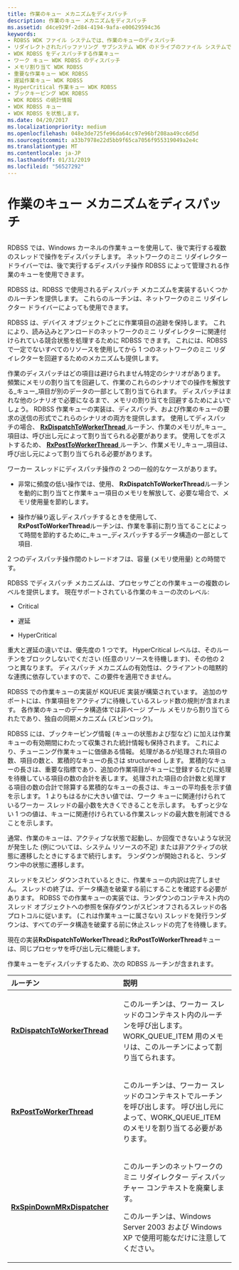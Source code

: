 ```yaml
---
title: 作業のキュー メカニズムをディスパッチ
description: 作業のキュー メカニズムをディスパッチ
ms.assetid: d4ce929f-2d84-4194-9afa-e00629594c36
keywords:
- RDBSS WDK ファイル システムでは、作業のキューのディスパッチ
- リダイレクトされたバッファリング サブシステム WDK のドライブのファイル システムでは、作業のキューのディスパッチ
- WDK RDBSS をディスパッチする作業キュー
- ワーク キュー WDK RDBSS のディスパッチ
- メモリ割り当て WDK RDBSS
- 重要な作業キュー WDK RDBSS
- 遅延作業キュー WDK RDBSS
- HyperCritical 作業キュー WDK RDBSS
- ブックキーピング WDK RDBSS
- WDK RDBSS の統計情報
- WDK RDBSS キュー
- WDK RDBSS を状態します。
ms.date: 04/20/2017
ms.localizationpriority: medium
ms.openlocfilehash: 048e3de725fe96da64cc97e96bf208aa49cc6d5d
ms.sourcegitcommit: a33b7978e22d5bb9f65ca7056f955319049a2e4c
ms.translationtype: MT
ms.contentlocale: ja-JP
ms.lasthandoff: 01/31/2019
ms.locfileid: "56527292"
---
```

# <a name="work-queue-dispatching-mechanisms"></a>作業のキュー メカニズムをディスパッチ


## <span id="ddk_work_queue_dispatching_mechanisms_if"></span><span id="DDK_WORK_QUEUE_DISPATCHING_MECHANISMS_IF"></span>


RDBSS では、Windows カーネルの作業キューを使用して、後で実行する複数のスレッドで操作をディスパッチします。 ネットワークのミニ リダイレクター ドライバーでは、後で実行するディスパッチ操作 RDBSS によって管理される作業のキューを使用できます。

RDBSS は、RDBSS で使用されるディスパッチ メカニズムを実装するいくつかのルーチンを提供します。 これらのルーチンは、ネットワークのミニ リダイレクター ドライバーによっても使用できます。

RDBSS は、デバイス オブジェクトごとに作業項目の追跡を保持します。 これにより、読み込みとアンロードのネットワークのミニ リダイレクターに関連付けられている競合状態を処理するために RDBSS できます。 これには、RDBSS で一定でないすべてのリソースを使用してから 1 つのネットワークのミニ リダイレクターを回避するためのメカニズムも提供します。

作業のディスパッチはどの項目は避けられません特定のシナリオがあります。 頻繁にメモリの割り当てを回避して、作業のこれらのシナリオでの操作を解放する\_キュー\_項目が別のデータの一部として割り当てられます。 ディスパッチはまれな他のシナリオで必要になるまで、メモリの割り当てを回避するためによいでしょう。 RDBSS 作業キューの実装は、ディスパッチ、および作業のキューの要求の送信の形式でこれらのシナリオの両方を提供します。 使用してディスパッチの場合、 [ **RxDispatchToWorkerThread** ](https://msdn.microsoft.com/library/windows/hardware/ff554398)ルーチン、作業のメモリが\_キュー\_項目は、呼び出し元によって割り当てられる必要があります。 使用してをポストするため、 [ **RxPostToWorkerThread** ](https://msdn.microsoft.com/library/windows/hardware/ff554620)ルーチン、作業メモリ\_キュー\_項目は、呼び出し元によって割り当てられる必要があります。

ワーカー スレッドにディスパッチ操作の 2 つの一般的なケースがあります。

-   非常に頻度の低い操作では、使用、 **RxDispatchToWorkerThread**ルーチンを動的に割り当てと作業キュー項目のメモリを解放して、必要な場合で、メモリ使用量を節約します。

-   操作が繰り返しディスパッチするときを使用して、 **RxPostToWorkerThread**ルーチンは、作業を事前に割り当てることによって時間を節約するために\_キュー\_ディスパッチするデータ構造の一部として項目.

2 つのディスパッチ操作間のトレードオフは、容量 (メモリ使用量) との時間です。

RDBSS でディスパッチ メカニズムは、プロセッサごとの作業キューの複数のレベルを提供します。 現在サポートされている作業のキューの次のレベル:

-   Critical

-   遅延

-   HyperCritical

重大と遅延の違いでは、優先度の 1 つです。 HyperCritical レベルは、そのルーチンをブロックしないでください (任意のリソースを待機します)、その他の 2 つと異なります。 ディスパッチ メカニズムの有効性は、クライアントの暗黙的な連携に依存していますので、この要件を適用できません。

RDBSS での作業キューの実装が KQUEUE 実装が構築されています。 追加のサポートには、作業項目をアクティブに待機しているスレッド数の規則が含まれます。 各作業のキューのデータ構造体では非ページ プール メモリから割り当てられたであり、独自の同期メカニズム (スピンロック)。

RDBSS には、ブックキーピング情報 (キューの状態および型など) に加えは作業キューの有効期間にわたって収集された統計情報も保持されます。 これにより、チューニング作業キューに価値ある情報。 処理があるが処理された項目の数、項目の数と、累積的なキューの長さは structureed します。 累積的なキューの長さは、重要な指標であり、追加の作業項目がキューに登録するたびに処理を待機している項目の数の合計を表します。 処理された項目の合計数と処理する項目の数の合計で除算する累積的なキューの長さは、キューの平均長を示す値を示します。 1 よりもはるかに大きい値では、ワーク キューに関連付けられているワーカー スレッドの最小数を大きくできることを示します。 もずっと少ない 1 つの値は、キューに関連付けられている作業スレッドの最大数を削減できることを示します。

通常、作業のキューは、アクティブな状態で起動し、か回復できないような状況が発生した (例については、システム リソースの不足) または非アクティブの状態に遷移したときにするまで続行します。 ランダウンが開始されると、ランダウン中の状態に遷移します。

スレッドをスピン ダウンされているときに、作業キューの内訳は完了しません。 スレッドの終了は、データ構造を破棄する前にすることを確認する必要があります。 RDBSS での作業キューの実装では、ランダウンのコンテキスト内のスレッド オブジェクトへの参照を保存ダウンがスピンオフされるスレッドの各プロトコルに従います。 (これは作業キューに属さない) スレッドを発行ランダウンは、すべてのデータ構造を破棄する前に休止スレッドの完了を待機します。

現在の実装**RxDispatchToWorkerThread**と**RxPostToWorkerThread**キューは、同じプロセッサを呼び出し元に機能します。

作業キューをディスパッチするため、次の RDBSS ルーチンが含まれます。

<table>
<colgroup>
<col width="50%" />
<col width="50%" />
</colgroup>
<thead>
<tr class="header">
<th align="left">ルーチン</th>
<th align="left">説明</th>
</tr>
</thead>
<tbody>
<tr class="odd">
<td align="left"><p><a href="https://msdn.microsoft.com/library/windows/hardware/ff554398" data-raw-source="[&lt;strong&gt;RxDispatchToWorkerThread&lt;/strong&gt;](https://msdn.microsoft.com/library/windows/hardware/ff554398)"><strong>RxDispatchToWorkerThread</strong></a></p></td>
<td align="left"><p>このルーチンは、ワーカー スレッドのコンテキスト内のルーチンを呼び出します。 WORK_QUEUE_ITEM 用のメモリは、このルーチンによって割り当てられます。</p></td>
</tr>
<tr class="even">
<td align="left"><p><a href="https://msdn.microsoft.com/library/windows/hardware/ff554620" data-raw-source="[&lt;strong&gt;RxPostToWorkerThread&lt;/strong&gt;](https://msdn.microsoft.com/library/windows/hardware/ff554620)"><strong>RxPostToWorkerThread</strong></a></p></td>
<td align="left"><p>このルーチンは、ワーカー スレッドのコンテキストでルーチンを呼び出します。 呼び出し元によって、WORK_QUEUE_ITEM のメモリを割り当てる必要があります。</p></td>
</tr>
<tr class="odd">
<td align="left"><p><a href="https://msdn.microsoft.com/library/windows/hardware/ff554734" data-raw-source="[&lt;strong&gt;RxSpinDownMRxDispatcher&lt;/strong&gt;](https://msdn.microsoft.com/library/windows/hardware/ff554734)"><strong>RxSpinDownMRxDispatcher</strong></a></p></td>
<td align="left"><p>このルーチンのネットワークのミニ リダイレクター ディスパッチャー コンテキストを廃棄します。</p>
<p>このルーチンは、Windows Server 2003 および Windows XP で使用可能なだけに注意してください。</p></td>
</tr>
</tbody>
</table>

 

 

 




